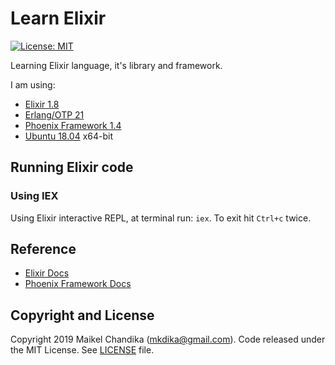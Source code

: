 # Learn Elixir

[![License: MIT](https://img.shields.io/badge/License-MIT-blue.svg)](/LICENSE)

Learning Elixir language, it's library and framework.

I am using:

- [Elixir 1.8](https://elixir-lang.org/)
- [Erlang/OTP 21](https://www.erlang.org/)
- [Phoenix Framework 1.4](https://phoenixframework.org/)
- [Ubuntu 18.04](http://releases.ubuntu.com/18.04/) x64-bit

## Running Elixir code

### Using IEX

Using Elixir interactive REPL, at terminal run: `iex`. To exit hit `Ctrl+c` twice.

## Reference

- [Elixir Docs](https://elixir-lang.org/docs.html)
- [Phoenix Framework Docs](https://hexdocs.pm/phoenix/Phoenix.html)

## Copyright and License

Copyright 2019 Maikel Chandika (mkdika@gmail.com). Code released under the
MIT License. See [LICENSE](/LICENSE) file.
